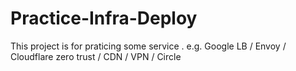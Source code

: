 # Practice-Infra-Deploy
This project is for praticing some service . e.g. Google LB / Envoy / Cloudflare zero trust / CDN / VPN / Circle
